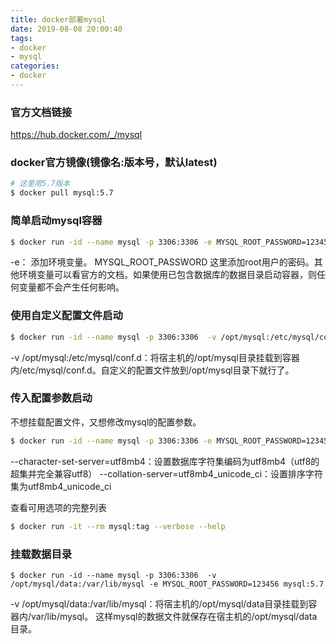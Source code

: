```yaml
---
title: docker部署mysql
date: 2019-08-08 20:00:40
tags: 
- docker
- mysql
categories: 
- docker
---
```


### 官方文档链接
<https://hub.docker.com/_/mysql>

### docker官方镜像(镜像名:版本号，默认latest)
```bash
# 这里用5.7版本
$ docker pull mysql:5.7
```

### 简单启动mysql容器
```bash
$ docker run -id --name mysql -p 3306:3306 -e MYSQL_ROOT_PASSWORD=123456 mysql:5.7
```
-e： 添加环境变量。 MYSQL_ROOT_PASSWORD 这里添加root用户的密码。其他环境变量可以看官方的文档。如果使用已包含数据库的数据目录启动容器，则任何变量都不会产生任何影响。

### 使用自定义配置文件启动
```bash
$ docker run -id --name mysql -p 3306:3306  -v /opt/mysql:/etc/mysql/conf.d  -e MYSQL_ROOT_PASSWORD=123456 mysql:5.7
```
-v /opt/mysql:/etc/mysql/conf.d：将宿主机的/opt/mysql目录挂载到容器内/etc/mysql/conf.d。自定义的配置文件放到/opt/mysql目录下就行了。

### 传入配置参数启动
不想挂载配置文件，又想修改mysql的配置参数。
```bash
$ docker run -id --name mysql -p 3306:3306 -e MYSQL_ROOT_PASSWORD=123456 mysql:5.7 --character-set-server=utf8mb4 --collation-server=utf8mb4_unicode_ci
```
--character-set-server=utf8mb4：设置数据库字符集编码为utf8mb4（utf8的超集并完全兼容utf8）
--collation-server=utf8mb4_unicode_ci：设置排序字符集为utf8mb4_unicode_ci

查看可用选项的完整列表
```bash
$ docker run -it --rm mysql:tag --verbose --help
```

### 挂载数据目录
```
$ docker run -id --name mysql -p 3306:3306  -v /opt/mysql/data:/var/lib/mysql -e MYSQL_ROOT_PASSWORD=123456 mysql:5.7
```
-v /opt/mysql/data:/var/lib/mysql：将宿主机的/opt/mysql/data目录挂载到容器内/var/lib/mysql。 这样mysql的数据文件就保存在宿主机的/opt/mysql/data目录。